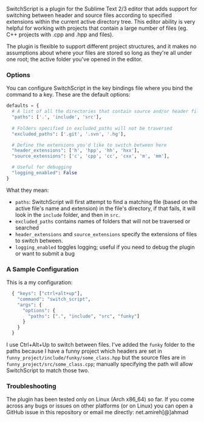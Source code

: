 SwitchScript is a plugin for the Sublime Text 2/3 editor that adds support for switching between header and source files according to specified extensions within the current active directory tree. This editor ability is very helpful for working with projects that contain a large number of files (eg. C++ projects with .cpp and .hpp and files).

The plugin is flexible to support different project structures, and it makes no assumptions about where your files are stored so long as they're all under one root; the active folder you've opened in the editor.

### Options
You can configure SwitchScript in the key bindings file where you bind the command to a key. These are the default options:

```python
defaults = {
  # A list of all the directories that contain source and/or header files
  "paths": ['.', 'include', 'src'],
  
  # Folders specified in excluded_paths will not be traversed
  "excluded_paths": ['.git', '.svn', '.hg'],

  # Define the extensions you'd like to switch between here
  "header_extensions": ['h', 'hpp', 'hh', 'hxx'],
  "source_extensions": ['c', 'cpp', 'cc', 'cxx', 'm', 'mm'],

  # Useful for debugging
  "logging_enabled": False
}
```

What they mean:

* `paths`: SwitchScript will first attempt to find a matching file (based on the active file's name and extension) in the file's directory, if that fails, it will look in the `include` folder, and then in `src`.
* `excluded_paths` contains names of folders that will not be traversed or searched
* `header_extensions` and `source_extensions` specify the extensions of files to switch between.
* `logging_enabled` toggles logging; useful if you need to debug the plugin or want to submit a bug

### A Sample Configuration
This is a my configuration:

```python
  { "keys": ["ctrl+alt+up"], 
    "command": "switch_script", 
    "args": {
      "options": {
        "paths": [".", "include", "src", "funky"]
      }
    }
  }
```

I use Ctrl+Alt+Up to switch between files. I've added the `funky` folder to the paths because I have a funny project which headers are set in `funny_project/include/funky/some_class.hpp` but the source files are in `funny_project/src/some_class.cpp`; manually specifying the path will allow SwitchScript to match those two. 

### Troubleshooting

The plugin has been tested only on Linux (Arch x86_64) so far. If you come across any bugs or issues on other platforms (or on Linux) you can open a GitHub issue in this repository or email me directly: net.amireh[@]ahmad
